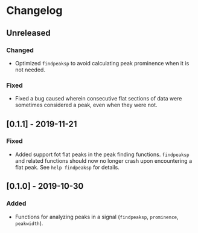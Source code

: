 Changelog
=========

Unreleased
----------
### Changed
- Optimized `findpeaksp` to avoid calculating peak prominence when
  it is not needed.

### Fixed
- Fixed a bug caused wherein consecutive flat sections of data were
  sometimes considered a peak, even when they were not.

[0.1.1] - 2019-11-21
--------------------
### Fixed
- Added support fot flat peaks in the peak finding functions.
  `findpeaksp` and related functions should now no longer crash upon
  encountering a flat peak. See `help findpeaksp` for details.

[0.1.0] - 2019-10-30
--------------------
### Added
- Functions for analyzing peaks in a signal (`findpeaksp`, `prominence`,
  `peakwidth`).
